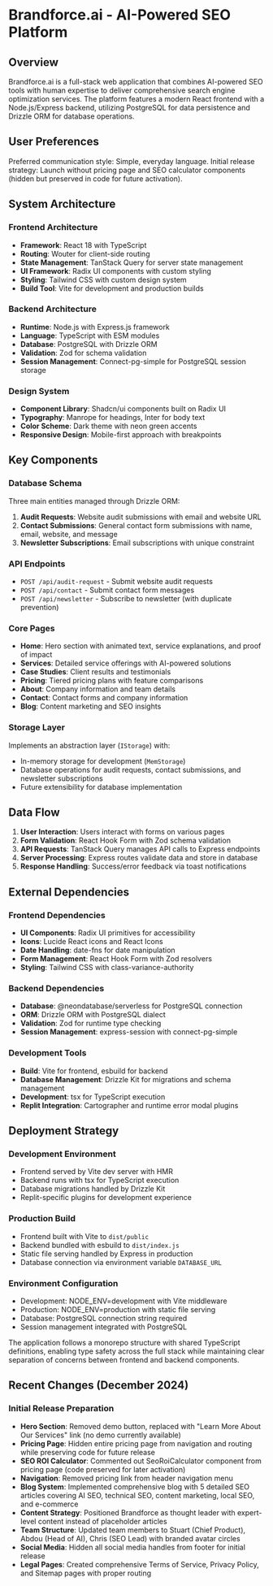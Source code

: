 # Brandforce.ai - AI-Powered SEO Platform

## Overview

Brandforce.ai is a full-stack web application that combines AI-powered SEO tools with human expertise to deliver comprehensive search engine optimization services. The platform features a modern React frontend with a Node.js/Express backend, utilizing PostgreSQL for data persistence and Drizzle ORM for database operations.

## User Preferences

Preferred communication style: Simple, everyday language.
Initial release strategy: Launch without pricing page and SEO calculator components (hidden but preserved in code for future activation).

## System Architecture

### Frontend Architecture
- **Framework**: React 18 with TypeScript
- **Routing**: Wouter for client-side routing
- **State Management**: TanStack Query for server state management
- **UI Framework**: Radix UI components with custom styling
- **Styling**: Tailwind CSS with custom design system
- **Build Tool**: Vite for development and production builds

### Backend Architecture
- **Runtime**: Node.js with Express.js framework
- **Language**: TypeScript with ESM modules
- **Database**: PostgreSQL with Drizzle ORM
- **Validation**: Zod for schema validation
- **Session Management**: Connect-pg-simple for PostgreSQL session storage

### Design System
- **Component Library**: Shadcn/ui components built on Radix UI
- **Typography**: Manrope for headings, Inter for body text
- **Color Scheme**: Dark theme with neon green accents
- **Responsive Design**: Mobile-first approach with breakpoints

## Key Components

### Database Schema
Three main entities managed through Drizzle ORM:
1. **Audit Requests**: Website audit submissions with email and website URL
2. **Contact Submissions**: General contact form submissions with name, email, website, and message
3. **Newsletter Subscriptions**: Email subscriptions with unique constraint

### API Endpoints
- `POST /api/audit-request` - Submit website audit requests
- `POST /api/contact` - Submit contact form messages
- `POST /api/newsletter` - Subscribe to newsletter (with duplicate prevention)

### Core Pages
- **Home**: Hero section with animated text, service explanations, and proof of impact
- **Services**: Detailed service offerings with AI-powered solutions
- **Case Studies**: Client results and testimonials
- **Pricing**: Tiered pricing plans with feature comparisons
- **About**: Company information and team details
- **Contact**: Contact forms and company information
- **Blog**: Content marketing and SEO insights

### Storage Layer
Implements an abstraction layer (`IStorage`) with:
- In-memory storage for development (`MemStorage`)
- Database operations for audit requests, contact submissions, and newsletter subscriptions
- Future extensibility for database implementation

## Data Flow

1. **User Interaction**: Users interact with forms on various pages
2. **Form Validation**: React Hook Form with Zod schema validation
3. **API Requests**: TanStack Query manages API calls to Express endpoints
4. **Server Processing**: Express routes validate data and store in database
5. **Response Handling**: Success/error feedback via toast notifications

## External Dependencies

### Frontend Dependencies
- **UI Components**: Radix UI primitives for accessibility
- **Icons**: Lucide React icons and React Icons
- **Date Handling**: date-fns for date manipulation
- **Form Management**: React Hook Form with Zod resolvers
- **Styling**: Tailwind CSS with class-variance-authority

### Backend Dependencies
- **Database**: @neondatabase/serverless for PostgreSQL connection
- **ORM**: Drizzle ORM with PostgreSQL dialect
- **Validation**: Zod for runtime type checking
- **Session Management**: express-session with connect-pg-simple

### Development Tools
- **Build**: Vite for frontend, esbuild for backend
- **Database Management**: Drizzle Kit for migrations and schema management
- **Development**: tsx for TypeScript execution
- **Replit Integration**: Cartographer and runtime error modal plugins

## Deployment Strategy

### Development Environment
- Frontend served by Vite dev server with HMR
- Backend runs with tsx for TypeScript execution
- Database migrations handled by Drizzle Kit
- Replit-specific plugins for development experience

### Production Build
- Frontend built with Vite to `dist/public`
- Backend bundled with esbuild to `dist/index.js`
- Static file serving handled by Express in production
- Database connection via environment variable `DATABASE_URL`

### Environment Configuration
- Development: NODE_ENV=development with Vite middleware
- Production: NODE_ENV=production with static file serving
- Database: PostgreSQL connection string required
- Session management integrated with PostgreSQL

The application follows a monorepo structure with shared TypeScript definitions, enabling type safety across the full stack while maintaining clear separation of concerns between frontend and backend components.

## Recent Changes (December 2024)

### Initial Release Preparation
- **Hero Section**: Removed demo button, replaced with "Learn More About Our Services" link (no demo currently available)
- **Pricing Page**: Hidden entire pricing page from navigation and routing while preserving code for future release
- **SEO ROI Calculator**: Commented out SeoRoiCalculator component from pricing page (code preserved for later activation)
- **Navigation**: Removed pricing link from header navigation menu
- **Blog System**: Implemented comprehensive blog with 5 detailed SEO articles covering AI SEO, technical SEO, content marketing, local SEO, and e-commerce
- **Content Strategy**: Positioned Brandforce as thought leader with expert-level content instead of placeholder articles
- **Team Structure**: Updated team members to Stuart (Chief Product), Abdou (Head of AI), Chris (SEO Lead) with branded avatar circles
- **Social Media**: Hidden all social media handles from footer for initial release
- **Legal Pages**: Created comprehensive Terms of Service, Privacy Policy, and Sitemap pages with proper routing